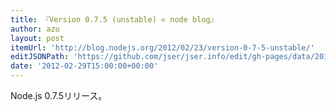 ```yaml
---
title: 『Version 0.7.5 (unstable) « node blog』
author: azu
layout: post
itemUrl: 'http://blog.nodejs.org/2012/02/23/version-0-7-5-unstable/'
editJSONPath: 'https://github.com/jser/jser.info/edit/gh-pages/data/2012/02/index.json'
date: '2012-02-29T15:00:00+00:00'
---
```

Node.js 0.7.5リリース。


